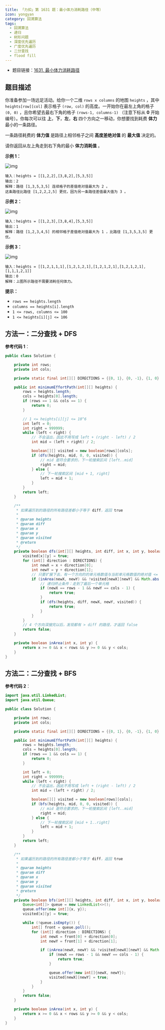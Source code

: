 ```yaml
---
title: 「力扣」第 1631 题：最小体力消耗路径（中等）
icon: yongyan
category: 回溯算法
tags:
  - 回溯算法
  - 递归
  - 树形问题
  - 深度优先遍历
  - 广度优先遍历
  - 二分查找
  - flood fill
---
```


- 题目链接：[1631. 最小体力消耗路径](https://leetcode-cn.com/problems/path-with-minimum-effort/)

## 题目描述

你准备参加一场远足活动。给你一个二维 `rows x columns` 的地图 `heights` ，其中 `heights[row][col]` 表示格子 `(row, col)` 的高度。一开始你在最左上角的格子 `(0, 0)` ，且你希望去最右下角的格子 `(rows-1, columns-1)` （注意下标从 **0** 开始编号）。你每次可以往 **上**，**下**，**左**，**右** 四个方向之一移动，你想要找到耗费 **体力** 最小的一条路径。

一条路径耗费的 **体力值** 是路径上相邻格子之间 **高度差绝对值** 的 **最大值** 决定的。

请你返回从左上角走到右下角的最小 **体力消耗值** 。

**示例 1：**

![img](https://assets.leetcode-cn.com/aliyun-lc-upload/uploads/2020/10/25/ex1.png)

```
输入：heights = [[1,2,2],[3,8,2],[5,3,5]]
输出：2
解释：路径 [1,3,5,3,5] 连续格子的差值绝对值最大为 2 。
这条路径比路径 [1,2,2,2,5] 更优，因为另一条路径差值最大值为 3 。
```

**示例 2：**

![img](https://assets.leetcode-cn.com/aliyun-lc-upload/uploads/2020/10/25/ex2.png)

```
输入：heights = [[1,2,3],[3,8,4],[5,3,5]]
输出：1
解释：路径 [1,2,3,4,5] 的相邻格子差值绝对值最大为 1 ，比路径 [1,3,5,3,5] 更优。
```

**示例 3：**

![img](https://assets.leetcode-cn.com/aliyun-lc-upload/uploads/2020/10/25/ex3.png)

```
输入：heights = [[1,2,1,1,1],[1,2,1,2,1],[1,2,1,2,1],[1,2,1,2,1],[1,1,1,2,1]]
输出：0
解释：上图所示路径不需要消耗任何体力。
```

**提示：**

- `rows == heights.length`
- `columns == heights[i].length`
- `1 <= rows, columns <= 100`
- `1 <= heights[i][j] <= 106`

## 方法一：二分查找 + DFS

**参考代码 1**：

```java
public class Solution {

    private int rows;
    private int cols;

    private static final int[][] DIRECTIONS = {{0, 1}, {0, -1}, {1, 0}, {-1, 0}};

    public int minimumEffortPath(int[][] heights) {
        rows = heights.length;
        cols = heights[0].length;
        if (rows == 1 && cols == 1) {
            return 0;
        }

        // 1 <= heights[i][j] <= 10^6
        int left = 0;
        int right = 999999;
        while (left < right) {
            // 不会溢出，因此不用写成 left + (right - left) / 2
            int mid = (left + right) / 2;

            boolean[][] visited = new boolean[rows][cols];
            if (dfs(heights, mid, 0, 0, visited)) {
                // mid 是符合要求的，下一轮搜索区间 [left..mid]
                right = mid;
            } else {
                // 下一轮搜索区间 [mid + 1, right]
                left = mid + 1;
            }
        }
        return left;
    }

    /**
     * 如果遍历到的路径的所有路径差都小于等于 diff，返回 true
     *
     * @param heights
     * @param diff
     * @param x
     * @param y
     * @param visited
     * @return
     */
    private boolean dfs(int[][] heights, int diff, int x, int y, boolean[][] visited) {
        visited[x][y] = true;
        for (int[] direction : DIRECTIONS) {
            int newX = x + direction[0];
            int newY = y + direction[1];
            // 只要扩展下去，有一个方向的的单元格数值与当前单元格数值的绝对值 <= diff ，就继续深度优先遍历
            if (inArea(newX, newY) && !visited[newX][newY] && Math.abs(heights[newX][newY] - heights[x][y]) <= diff) {
                // 递归终止条件：走到了最后一个单元格
                if (newX == rows - 1 && newY == cols - 1) {
                    return true;
                }
                if (dfs(heights, diff, newX, newY, visited)) {
                    return true;
                }
            }
        }
        // 4 个方向深搜完以后，发现都有 > diff 的路径，才返回 false
        return false;
    }

    private boolean inArea(int x, int y) {
        return x >= 0 && x < rows && y >= 0 && y < cols;
    }
}
```

## 方法二：二分查找 + BFS

**参考代码 2**：

```java
import java.util.LinkedList;
import java.util.Queue;

public class Solution {

    private int rows;
    private int cols;

    private static final int[][] DIRECTIONS = {{0, 1}, {0, -1}, {1, 0}, {-1, 0}};

    public int minimumEffortPath(int[][] heights) {
        rows = heights.length;
        cols = heights[0].length;
        if (rows == 1 && cols == 1) {
            return 0;
        }

        int left = 0;
        int right = 999999;
        while (left < right) {
            // 不会溢出，因此不用写成 left + (right - left) / 2
            int mid = (left + right) / 2;

            boolean[][] visited = new boolean[rows][cols];
            if (bfs(heights, mid, 0, 0, visited)) {
                // mid 是符合要求的，下一轮搜索区间 [left..mid]
                right = mid;
            } else {
                // 下一轮搜索区间 [mid + 1..right]
                left = mid + 1;
            }
        }
        return left;
    }

    /**
     * 如果遍历到的路径的所有路径差都小于等于 diff，返回 true
     *
     * @param heights
     * @param diff
     * @param x
     * @param y
     * @param visited
     * @return
     */
    private boolean bfs(int[][] heights, int diff, int x, int y, boolean[][] visited) {
        Queue<int[]> queue = new LinkedList<>();
        queue.offer(new int[]{x, y});
        visited[x][y] = true;

        while (!queue.isEmpty()) {
            int[] front = queue.poll();
            for (int[] direction : DIRECTIONS) {
                int newX = front[0] + direction[0];
                int newY = front[1] + direction[1];

                if (inArea(newX, newY) && !visited[newX][newY] && Math.abs(heights[newX][newY] - heights[front[0]][front[1]]) <= diff) {
                    if (newX == rows - 1 && newY == cols - 1) {
                        return true;
                    }

                    queue.offer(new int[]{newX, newY});
                    visited[newX][newY] = true;
                }
            }
        }
        return false;
    }

    private boolean inArea(int x, int y) {
        return x >= 0 && x < rows && y >= 0 && y < cols;
    }
}
```

